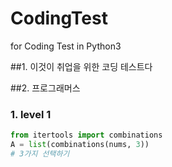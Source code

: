 # CodingTest
for Coding Test in Python3

##1. 이것이 취업을 위한 코딩 테스트다

##2. 프로그래머스

### 1. level 1
``` python
from itertools import combinations
A = list(combinations(nums, 3))
# 3가지 선택하기
```
     
